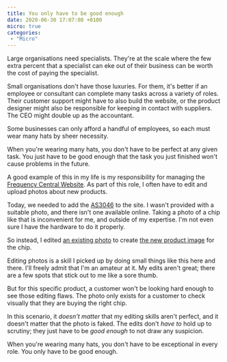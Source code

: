 ```yaml
---
title: You only have to be good enough
date: 2020-06-30 17:07:08 +0100
micro: true
categories:
 - "Micro"
---
```

Large organisations need specialists. They're at the scale where the few extra percent that a specialist can eke out of their business can be worth the cost of paying the specialist.

Small organisations don't have those luxuries. For them, it's better if an employee or consultant can complete many tasks across a variety of roles. Their customer support might have to also build the website, or the product designer might also be responsible for keeping in contact with suppliers. The CEO might double up as the accountant.

Some businesses can only afford a handful of employees, so each must wear many hats by sheer necessity.

When you're wearing many hats, you don't have to be perfect at any given task. You just have to be good enough that the task you just finished won't cause problems in the future.

A good example of this in my life is my responsibility for managing the [Frequency Central Website](/new-frequency-central-website/). As part of this role, I often have to edit and upload photos about new products.

Today, we needed to add the [AS3046](https://frequencycentral.co.uk/product/as3046/) to the site. I wasn't provided with a suitable photo, and there isn't one available online. Taking a photo of a chip like that is inconvenient for me, and outside of my expertise. I'm not even sure I have the hardware to do it properly.

So instead, I edited [an existing photo](https://frequencycentral.co.uk/wp-content/uploads/AS3340.jpg) to create [the new product image](https://frequencycentral.co.uk/wp-content/uploads/AS3046.jpg) for the chip.

Editing photos is a skill I picked up by doing small things like this here and there. I'll freely admit that I'm an amateur at it. My edits aren't great; there are a few spots that stick out to me like a sore thumb.

But for this specific product, a customer won't be looking hard enough to see those editing flaws. The photo only exists for a customer to check visually that they are buying the right chip.

In this scenario, it *doesn't matter* that my editing skills aren't perfect, and it doesn't matter that the photo is faked. The edits don't *have to* hold up to scrutiny; they just have to be *good enough* to not draw any suspicion.

When you're wearing many hats, you don't have to be exceptional in every role. You only have to be good enough.


